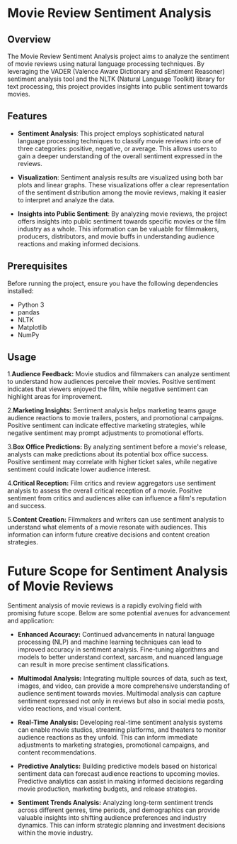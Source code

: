 # Movie Review Sentiment Analysis

## Overview

The Movie Review Sentiment Analysis project aims to analyze the sentiment of movie reviews using natural language processing techniques. By leveraging the VADER (Valence Aware Dictionary and sEntiment Reasoner) sentiment analysis tool and the NLTK (Natural Language Toolkit) library for text processing, this project provides insights into public sentiment towards movies.

## Features

- **Sentiment Analysis**: This project employs sophisticated natural language processing techniques to classify movie reviews into one of three categories: positive, negative, or average. This allows users to gain a deeper understanding of the overall sentiment expressed in the reviews.

- **Visualization**: Sentiment analysis results are visualized using both bar plots and linear graphs. These visualizations offer a clear representation of the sentiment distribution among the movie reviews, making it easier to interpret and analyze the data.

- **Insights into Public Sentiment**: By analyzing movie reviews, the project offers insights into public sentiment towards specific movies or the film industry as a whole. This information can be valuable for filmmakers, producers, distributors, and movie buffs in understanding audience reactions and making informed decisions.

## Prerequisites

Before running the project, ensure you have the following dependencies installed:

- Python 3
- pandas
- NLTK
- Matplotlib
- NumPy



## Usage

1.**Audience Feedback:** Movie studios and filmmakers can analyze sentiment to understand how audiences perceive their movies. Positive sentiment indicates that viewers enjoyed the film, while negative sentiment can highlight areas for improvement.

2.**Marketing Insights:** Sentiment analysis helps marketing teams gauge audience reactions to movie trailers, posters, and promotional campaigns. Positive sentiment can indicate effective marketing strategies, while negative sentiment may prompt adjustments to promotional efforts.

3.**Box Office Predictions:** By analyzing sentiment before a movie's release, analysts can make predictions about its potential box office success. Positive sentiment may correlate with higher ticket sales, while negative sentiment could indicate lower audience interest.

4.**Critical Reception:** Film critics and review aggregators use sentiment analysis to assess the overall critical reception of a movie. Positive sentiment from critics and audiences alike can influence a film's reputation and success.

5.**Content Creation:** Filmmakers and writers can use sentiment analysis to understand what elements of a movie resonate with audiences. This information can inform future creative decisions and content creation strategies.

# Future Scope for Sentiment Analysis of Movie Reviews

Sentiment analysis of movie reviews is a rapidly evolving field with promising future scope. Below are some potential avenues for advancement and application:

- **Enhanced Accuracy:** Continued advancements in natural language processing (NLP) and machine learning techniques can lead to improved accuracy in sentiment analysis. Fine-tuning algorithms and models to better understand context, sarcasm, and nuanced language can result in more precise sentiment classifications.

- **Multimodal Analysis:** Integrating multiple sources of data, such as text, images, and video, can provide a more comprehensive understanding of audience sentiment towards movies. Multimodal analysis can capture sentiment expressed not only in reviews but also in social media posts, video reactions, and visual content.

- **Real-Time Analysis:** Developing real-time sentiment analysis systems can enable movie studios, streaming platforms, and theaters to monitor audience reactions as they unfold. This can inform immediate adjustments to marketing strategies, promotional campaigns, and content recommendations.

- **Predictive Analytics:** Building predictive models based on historical sentiment data can forecast audience reactions to upcoming movies. Predictive analytics can assist in making informed decisions regarding movie production, marketing budgets, and release strategies.

- **Sentiment Trends Analysis:** Analyzing long-term sentiment trends across different genres, time periods, and demographics can provide valuable insights into shifting audience preferences and industry dynamics. This can inform strategic planning and investment decisions within the movie industry.

